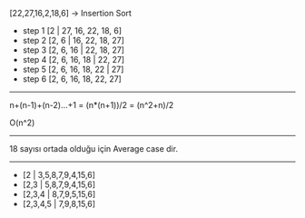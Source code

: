 <!-- Verilen dizinin sort türüne göre aşamalarını yazınız. -->


[22,27,16,2,18,6] -> Insertion Sort

* step 1      [2 | 27, 16, 22, 18, 6]
* step 2      [2, 6 | 16, 22, 18, 27]
* step 3      [2, 6, 16 | 22, 18, 27]
* step 4      [2, 6, 16, 18 | 22, 27]
* step 5      [2, 6, 16, 18, 22 | 27]
* step 6      [2, 6, 16, 18, 22, 27]
***
<!-- Big-O gösterimini yazınız. -->

n+(n-1)+(n-2)...+1 = (n*(n+1))/2 = (n^2+n)/2

O(n^2)
***
<!-- Time Complexity: Dizi sıralandıktan sonra 18 sayısı aşağıdaki case'lerden hangisinin kapsamına girer? Yazınız

Average case: Aradığımız sayının ortada olması
Worst case: Aradığımız sayının sonda olması
Best case: Aradığımız sayının dizinin en başında olması. -->

18 sayısı ortada olduğu için Average case dir.
***
<!-- [7,3,5,8,2,9,4,15,6] dizisinin Selection Sort'a göre ilk 4 adımını yazınız.  -->

* [2 | 3,5,8,7,9,4,15,6]
* [2,3 | 5,8,7,9,4,15,6]
* [2,3,4 | 8,7,9,5,15,6]
* [2,3,4,5 | 7,9,8,15,6]
